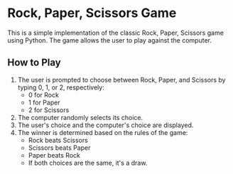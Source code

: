 # Rock, Paper, Scissors Game

This is a simple implementation of the classic Rock, Paper, Scissors game using Python. The game allows the user to play against the computer.

## How to Play

1. The user is prompted to choose between Rock, Paper, and Scissors by typing 0, 1, or 2, respectively:
    - 0 for Rock
    - 1 for Paper
    - 2 for Scissors
2. The computer randomly selects its choice.
3. The user's choice and the computer's choice are displayed.
4. The winner is determined based on the rules of the game:
    - Rock beats Scissors
    - Scissors beats Paper
    - Paper beats Rock
    - If both choices are the same, it's a draw.
